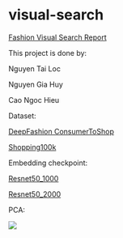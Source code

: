 # visual-search
[Fashion Visual Search Report](https://drive.google.com/file/d/1p2aPj9T4ZcFPKVZF2R07NaHNM_tayDkx/view?usp=sharing)

This project is done by:

Nguyen Tai Loc

Nguyen Gia Huy

Cao Ngoc Hieu

Dataset:

[DeepFashion ConsumerToShop](https://drive.google.com/drive/folders/17H1pGxo0zDMkUgwwFJLQZDH--mzHNIzO?usp=sharing)

[Shopping100k](https://drive.google.com/drive/folders/1IfTsYEGDSYwvsVLb_nj7dvzaqPhZ7m4Q?usp=sharing)

Embedding checkpoint: 

[Resnet50_1000](https://drive.google.com/file/d/1QJ29qrgZQ-pABUt7XhF6jENoyKSy-yvq/view?usp=sharing)

[Resnet50_2000](https://drive.google.com/file/d/1-KX0ep7t80w2UBJH7eqGDnZfsJrcTbKT/view?usp=sharing)

PCA:

![](https://github.com/tailocbmt/visual-search/blob/master/EDA/images/tsne/pca_visualization.gif)


